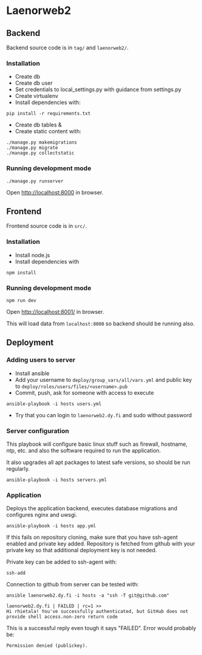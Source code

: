 # Laenorweb2

## Backend

Backend source code is in `tag/` and `laenorweb2/`.

### Installation

* Create db
* Create db user
* Set credentials to local_settings.py with guidance from settings.py
* Create virtualenv
* Install dependencies with:

```
pip install -r requirements.txt
```

* Create db tables &
* Create static content with:

```
./manage.py makemigrations
./manage.py migrate
./manage.py collectstatic
```

### Running development mode

```
./manage.py runserver
```

Open [http://localhost:8000](http://localhost:8000) in browser.


## Frontend

Frontend source code is in `src/`.

### Installation

* Install node.js
* Install dependencies with

```
npm install
```

### Running development mode

```
npm run dev
```

Open [http://localhost:8001/](http://localhost:8001/) in browser.

This will load data from `localhost:8000` so backend should be running also.


## Deployment

### Adding users to server

* Install ansible
* Add your username to `deploy/group_vars/all/vars.yml` and public key to
  `deploy/roles/users/files/<username>.pub`
* Commit, push, ask for someone with access to execute

```
ansible-playbook -i hosts users.yml
```

* Try that you can login to `laenorweb2.dy.fi` and sudo without password

### Server configuration

This playbook will configure basic linux stuff such as firewall, hostname,
ntp, etc. and also the software required to run the application.

It also upgrades all apt packages to latest safe versions, so should be
run regularly.

```
ansible-playbook -i hosts servers.yml
```

### Application

Deploys the application backend, executes database migrations and configures nginx and uwsgi.

```
ansible-playbook -i hosts app.yml
```

If this fails on repository cloning, make sure that you have ssh-agent enabled and
private key added. Repository is fetched from github with your private key so that
additional deployment key is not needed.

Private key can be added to ssh-agent with:

```
ssh-add
```

Connection to github from server can be tested with:

```
ansible laenorweb2.dy.fi -i hosts -a "ssh -T git@github.com"

laenorweb2.dy.fi | FAILED | rc=1 >>
Hi rhietala! You've successfully authenticated, but GitHub does not provide shell access.non-zero return code
```

This is a successful reply even tough it says "FAILED". Error would probably be:

```
Permission denied (publickey).
```

